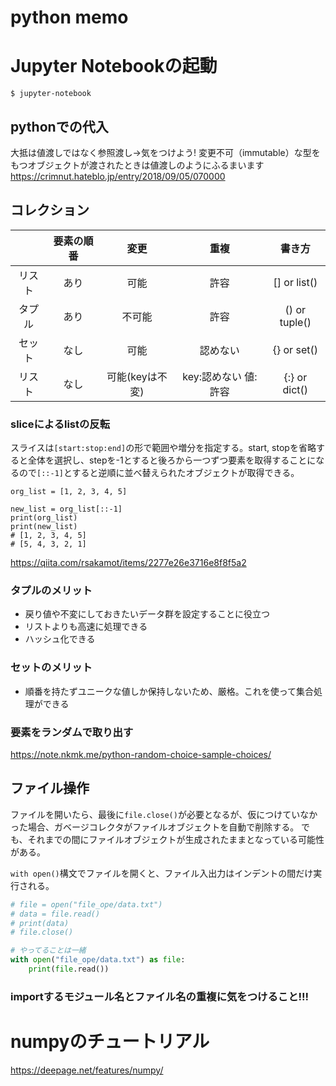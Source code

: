 # python memo

# Jupyter Notebookの起動
`$ jupyter-notebook`

## pythonでの代入
大抵は値渡しではなく参照渡し→気をつけよう!
変更不可（immutable）な型をもつオブジェクトが渡されたときは値渡しのようにふるまいます
https://crimnut.hateblo.jp/entry/2018/09/05/070000

## コレクション

||要素の順番|変更|重複|書き方|
|:-:|:-:|:-:|:-:|:-:|
|リスト|あり|可能|許容|[] or list()|
|タプル|あり|不可能|許容|() or tuple()|
|セット|なし|可能|認めない|{} or set()|
|リスト|なし|可能(keyは不変)|key:認めない 値:許容|{:} or dict()|

### sliceによるlistの反転

スライスは`[start:stop:end]`の形で範囲や増分を指定する。start, stopを省略すると全体を選択し、stepを-1とすると後ろから一つずつ要素を取得することになるので`[::-1]`とすると逆順に並べ替えられたオブジェクトが取得できる。

```
org_list = [1, 2, 3, 4, 5]

new_list = org_list[::-1]
print(org_list)
print(new_list)
# [1, 2, 3, 4, 5]
# [5, 4, 3, 2, 1]
```

https://qiita.com/rsakamot/items/2277e26e3716e8f8f5a2

### タプルのメリット
- 戻り値や不変にしておきたいデータ群を設定することに役立つ
- リストよりも高速に処理できる
- ハッシュ化できる

### セットのメリット
- 順番を持たずユニークな値しか保持しないため、厳格。これを使って集合処理ができる

### 要素をランダムで取り出す
https://note.nkmk.me/python-random-choice-sample-choices/

## ファイル操作
ファイルを開いたら、最後に`file.close()`が必要となるが、仮につけていなかった場合、ガベージコレクタがファイルオブジェクトを自動で削除する。
でも、それまでの間にファイルオブジェクトが生成されたままとなっている可能性がある。

`with open()`構文でファイルを開くと、ファイル入出力はインデントの間だけ実行される。

```sample.py
# file = open("file_ope/data.txt")
# data = file.read()
# print(data)
# file.close()

# やってることは一緒
with open("file_ope/data.txt") as file:
    print(file.read())
```

### importするモジュール名とファイル名の重複に気をつけること!!!

# numpyのチュートリアル
https://deepage.net/features/numpy/
